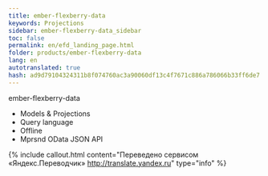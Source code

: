 ```yaml
--- 
title: ember-flexberry-data 
keywords: Projections 
sidebar: ember-flexberry-data_sidebar 
toc: false 
permalink: en/efd_landing_page.html 
folder: products/ember-flexberry-data 
lang: en 
autotranslated: true 
hash: ad9d79104324311b8f074760ac3a90060df13c4f7671c886a786066b33ff6de7 
--- 
```

ember-flexberry-data 

* Models & Projections 
* Query language 
* Offline 
* Mprsnd OData JSON API 



{% include callout.html content="Переведено сервисом «Яндекс.Переводчик» <http://translate.yandex.ru>" type="info" %}